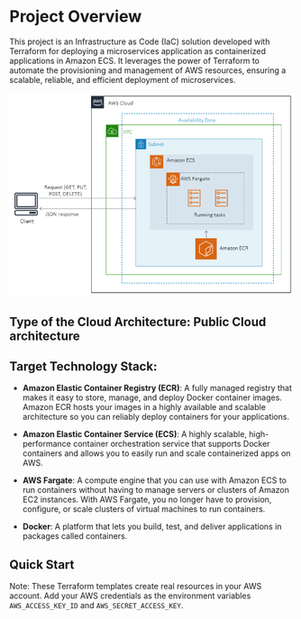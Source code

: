 # Project Overview

This project is an Infrastructure as Code (IaC) solution developed with Terraform for deploying a microservices application as containerized applications in Amazon ECS. It leverages the power of Terraform to automate the provisioning and management of AWS resources, ensuring a scalable, reliable, and efficient deployment of microservices.

![Infrastructure Diagram](https://github.com/nesrine-snoussi/aws-ecs-fargate-terraform/blob/master/ECS.png)

## Type of the Cloud Architecture: Public Cloud architecture

## Target Technology Stack:

- **Amazon Elastic Container Registry (ECR)**: A fully managed registry that makes it easy to store, manage, and deploy Docker container images. Amazon ECR hosts your images in a highly available and scalable architecture so you can reliably deploy containers for your applications.

- **Amazon Elastic Container Service (ECS)**: A highly scalable, high-performance container orchestration service that supports Docker containers and allows you to easily run and scale containerized apps on AWS.

- **AWS Fargate**: A compute engine that you can use with Amazon ECS to run containers without having to manage servers or clusters of Amazon EC2 instances. With AWS Fargate, you no longer have to provision, configure, or scale clusters of virtual machines to run containers.

- **Docker**: A platform that lets you build, test, and deliver applications in packages called containers.

## Quick Start

Note: These Terraform templates create real resources in your AWS account. Add your AWS credentials as the environment variables `AWS_ACCESS_KEY_ID` and `AWS_SECRET_ACCESS_KEY`.

